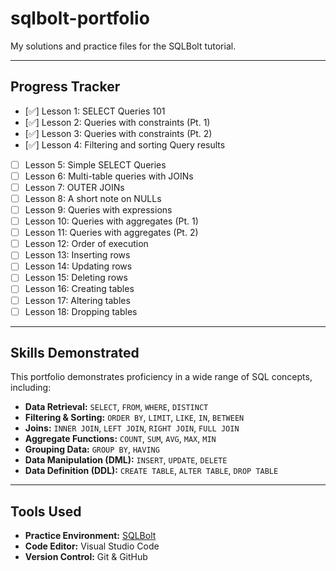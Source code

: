 # sqlbolt-portfolio
My solutions and practice files for the SQLBolt tutorial.

---

## Progress Tracker

- [✅] Lesson 1: SELECT Queries 101
- [✅] Lesson 2: Queries with constraints (Pt. 1)
- [✅] Lesson 3: Queries with constraints (Pt. 2)
- [✅] Lesson 4: Filtering and sorting Query results
- [ ] Lesson 5: Simple SELECT Queries
- [ ] Lesson 6: Multi-table queries with JOINs
- [ ] Lesson 7: OUTER JOINs
- [ ] Lesson 8: A short note on NULLs
- [ ] Lesson 9: Queries with expressions
- [ ] Lesson 10: Queries with aggregates (Pt. 1)
- [ ] Lesson 11: Queries with aggregates (Pt. 2)
- [ ] Lesson 12: Order of execution
- [ ] Lesson 13: Inserting rows
- [ ] Lesson 14: Updating rows
- [ ] Lesson 15: Deleting rows
- [ ] Lesson 16: Creating tables
- [ ] Lesson 17: Altering tables
- [ ] Lesson 18: Dropping tables

---

## Skills Demonstrated

This portfolio demonstrates proficiency in a wide range of SQL concepts, including:

* **Data Retrieval:** `SELECT`, `FROM`, `WHERE`, `DISTINCT`
* **Filtering & Sorting:** `ORDER BY`, `LIMIT`, `LIKE`, `IN`, `BETWEEN`
* **Joins:** `INNER JOIN`, `LEFT JOIN`, `RIGHT JOIN`, `FULL JOIN`
* **Aggregate Functions:** `COUNT`, `SUM`, `AVG`, `MAX`, `MIN`
* **Grouping Data:** `GROUP BY`, `HAVING`
* **Data Manipulation (DML):** `INSERT`, `UPDATE`, `DELETE`
* **Data Definition (DDL):** `CREATE TABLE`, `ALTER TABLE`, `DROP TABLE`

---

## Tools Used

* **Practice Environment:** [SQLBolt](https://sqlbolt.com/)
* **Code Editor:** Visual Studio Code
* **Version Control:** Git & GitHub
